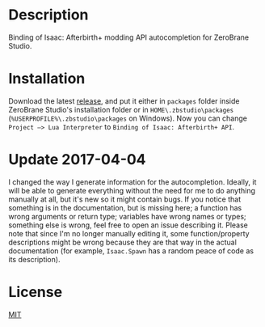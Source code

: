 # Description
Binding of Isaac: Afterbirth+ modding API autocompletion for ZeroBrane Studio.

# Installation
Download the latest [release](https://github.com/Yusyuriv/Afterbirth-API-for-ZeroBrane/releases), and put it either in `packages` folder inside ZeroBrane Studio's installation folder or in `HOME\.zbstudio\packages` (`%USERPROFILE%\.zbstudio\packages` on Windows). Now you can change `Project —> Lua Interpreter` to `Binding of Isaac: Afterbirth+ API`.

# Update 2017-04-04
I changed the way I generate information for the autocompletion. Ideally, it will be able to generate everything without the need for me to do anything manually at all, but it's new so it might contain bugs. If you notice that something is in the documentation, but is missing here; a function has wrong arguments or return type; variables have wrong names or types; something else is wrong, feel free to open an issue describing it. Please note that since I'm no longer manually editing it, some function/property descriptions might be wrong because they are that way in the actual documentation (for example, `Isaac.Spawn` has a random peace of code as its description).

# License
[MIT](LICENSE.md)